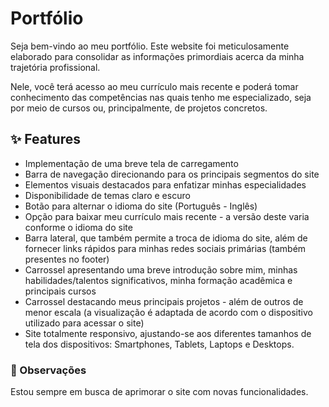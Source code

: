 # Portfólio

Seja bem-vindo ao meu portfólio. Este website foi meticulosamente elaborado para consolidar as informações primordiais acerca da minha trajetória profissional.

Nele, você terá acesso ao meu currículo mais recente e poderá tomar conhecimento das competências nas quais tenho me especializado, seja por meio de cursos ou, principalmente, de projetos concretos.

## ✨ Features

- Implementação de uma breve tela de carregamento
- Barra de navegação direcionando para os principais segmentos do site
- Elementos visuais destacados para enfatizar minhas especialidades
- Disponibilidade de temas claro e escuro
- Botão para alternar o idioma do site (Português - Inglês)
- Opção para baixar meu currículo mais recente - a versão deste varia conforme o idioma do site
- Barra lateral, que também permite a troca de idioma do site, além de fornecer links rápidos para minhas redes sociais primárias (também presentes no footer)
- Carrossel apresentando uma breve introdução sobre mim, minhas habilidades/talentos significativos, minha formação acadêmica e principais cursos
- Carrossel destacando meus principais projetos - além de outros de menor escala (a visualização é adaptada de acordo com o dispositivo utilizado para acessar o site)
- Site totalmente responsivo, ajustando-se aos diferentes tamanhos de tela dos dispositivos: Smartphones, Tablets, Laptops e Desktops.

###  🔎 Observações

Estou sempre em busca de aprimorar o site com novas funcionalidades.


